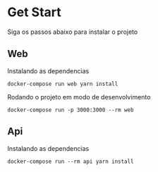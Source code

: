 # Get Start

Siga os passos abaixo para instalar o projeto

## Web

Instalando as dependencias
```
docker-compose run web yarn install
```

Rodando o projeto em modo de desenvolvimento 
```
docker-compose run -p 3000:3000 --rm web
```

## Api

Instalando as dependencias
```
docker-compose run --rm api yarn install
```
